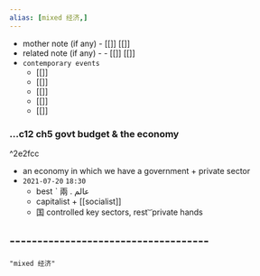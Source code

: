 ```yaml
---
alias: [mixed 经济,]
---
```

- mother note (if any)
		- [[]] [[]]
- related note (if any) -
		- [[]] [[]]
- `contemporary events`
	- [[]]
	- [[]]
	- [[]]
	- [[]]
	- [[]]

### ...c12 ch5 govt budget & the economy

^2e2fcc

- an economy in which we have a government + private sector
- `2021-07-20`  `18:30`
	- best ˋ 兩 . عالم 
	- capitalist + [[socialist]]
	- 国 controlled key sectors, rest  ͝  private hands
## ------------------------------------

```query
"mixed 经济"
```
